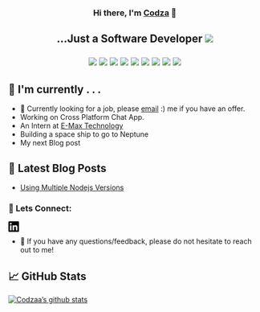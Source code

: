 
<h3 align="center">
Hi there, I'm <a href="https://colinmudzami.netlify.app" target="_blank" rel="noreferrer">Codza</a> 👋
</h3>

<h2 align="center">
...Just a Software Developer <img src="https://emojis.slackmojis.com/emojis/images/1597320283/10003/catjam.gif?1597320283" width="25px">


![](https://img.shields.io/badge/Code-C%23-blue?style=flat&logo=dotnet&color=512BD4)
![](https://img.shields.io/badge/Code-Javascript-yellow?style=flat&logo=Javascript&color=F7DF1E)
![](https://img.shields.io/badge/Code-SQL-yellow?style=flat&logo=SQLite&color=003B57)
![](https://img.shields.io/badge/Code-Xamarin-yellow?style=flat&logo=Xamarin&color=3498DB)
![](https://img.shields.io/badge/Code-HTML-yellow?style=flat&logo=HTML5&color=E34F26)
![](https://img.shields.io/badge/Code-CSS-yellow?style=flat&logo=CSS3&color=1572B6)
![](https://img.shields.io/badge/Code-GODOT-yellow?style=flat&logo=GodotEngine&color=478CBF)
![](https://img.shields.io/badge/Code-Blockchain-yellow?style=flat&logo=Ethereum&color=3C3C3D)
![](https://img.shields.io/badge/Style-Bootstrap-informational?style=flat&logo=Bootstrap&color=7952B3)

</h2>


## 🔭 I'm currently . . .

- 💼 Currently looking for a job, please  [email](mailto:colintaurai@outlook.com) :) me if you have an offer.
- Working on Cross Platform Chat App.
- An Intern at <a href="https://www.linkedin.com/company/zhejiang-e-max-import-&-export-co-ltd/about/" target="_blank" rel="noreferrer">E-Max Technology</a>
- Building a space ship to go to Neptune
- My next Blog post


## 📝 Latest Blog Posts

- [Using Multiple Nodejs Versions](https://colinmudzami.netlify.app/posts/2021/1-nvm-blog-1/)

### 🤝 Lets Connect:

<a href="https://www.linkedin.com/in/colin-mudzami-4243b1149"><img align="left" src="linkedin.svg" alt="Colin Mudzami | LinkedIn" width="21px"/></a>


</br>

- 💬 If you have any questions/feedback, please do not hesitate to reach out to me!


## 📈 GitHub Stats

[![Codzaa’s github stats](https://github-readme-stats.vercel.app/api?username=codzaa)](https://github.com/Codzaa)
